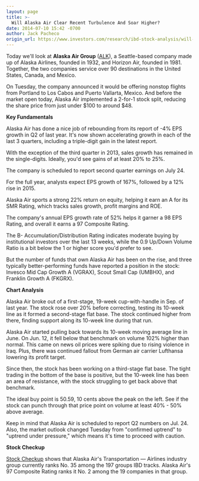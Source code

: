 ```yaml
---
layout: page
title: >-
  Will Alaska Air Clear Recent Turbulence And Soar Higher?
date: 2014-07-10 15:42 -0700
author: Jack Pacheco
origin_url: https://www.investors.com/research/ibd-stock-analysis/will-alaska-air-clear-recent-turbulence-and-soar-higher/
---
```





  



Today we'll look at **Alaska Air Group** ([ALK](https://research.investors.com/quote.aspx?symbol=ALK)), a Seattle-based company made up of Alaska Airlines, founded in 1932, and Horizon Air, founded in 1981. Together, the two companies service over 90 destinations in the United States, Canada, and Mexico.

  

On Tuesday, the company announced it would be offering nonstop flights from Portland to Los Cabos and Puerto Vallarta, Mexico. And before the market open today, Alaska Air implemented a 2-for-1 stock split, reducing the share price from just under $100 to around $48.

  

**Key Fundamentals**

  

Alaska Air has done a nice job of rebounding from its report of -4% EPS growth in Q2 of last year. It's now shown accelerating growth in each of the last 3 quarters, including a triple-digit gain in the latest report.

  

With the exception of the third quarter in 2013, sales growth has remained in the single-digits. Ideally, you'd see gains of at least 20% to 25%.

  

The company is scheduled to report second quarter earnings on July 24.

  

For the full year, analysts expect EPS growth of 167%, followed by a 12% rise in 2015.

  

Alaska Air sports a strong 22% return on equity, helping it earn an A for its SMR Rating, which tracks sales growth, profit margins and ROE.

  

The company's annual EPS growth rate of 52% helps it garner a 98 EPS Rating, and overall it earns a 97 Composite Rating.

  

The B- Accumulation/Distribution Rating indicates moderate buying by institutional investors over the last 13 weeks, while the 0.9 Up/Down Volume Ratio is a bit below the 1 or higher score you'd prefer to see.

  

But the number of funds that own Alaska Air has been on the rise, and three typically better-performing funds have reported a position in the stock: Invesco Mid Cap Growth A (VGRAX), Scout Small Cap (UMBHX), and Franklin Growth A (FKGRX).

  

**Chart Analysis**

  

Alaska Air broke out of a first-stage, 19-week cup-with-handle in Sep. of last year. The stock rose over 20% before correcting, testing its 10-week line as it formed a second-stage flat base. The stock continued higher from there, finding support along its 10-week line during that run.

  

Alaska Air started pulling back towards its 10-week moving average line in June. On Jun. 12, it fell below that benchmark on volume 102% higher than normal. This came on news oil prices were spiking due to rising violence in Iraq. Plus, there was continued fallout from German air carrier Lufthansa lowering its profit target.

  

Since then, the stock has been working on a third-stage flat base. The tight trading in the bottom of the base is positive, but the 10-week line has been an area of resistance, with the stock struggling to get back above that benchmark.

  

The ideal buy point is 50.59, 10 cents above the peak on the left. See if the stock can punch through that price point on volume at least 40% - 50% above average.

  

Keep in mind that Alaska Air is scheduled to report Q2 numbers on Jul. 24. Also, the market outlook changed Tuesday from "confirmed uptrend" to "uptrend under pressure," which means it's time to proceed with caution.

  

**Stock Checkup**

  

[Stock Checkup](http://research.investors.com/stock-checkup/nyse-alaska-air-group-inc-alk.aspx) shows that Alaska Air's Transportation — Airlines industry group currently ranks No. 35 among the 197 groups IBD tracks. Alaska Air's 97 Composite Rating ranks it No. 2 among the 19 companies in that group.




